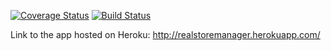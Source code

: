 [![Coverage Status](https://coveralls.io/repos/github/ebenezerdon/store-manager-react/badge.svg?branch=feature%2F164472287%2Fwrite-tests)](https://coveralls.io/github/ebenezerdon/store-manager-react?branch=feature%2F164472287%2Fwrite-tests) [![Build Status](https://travis-ci.org/ebenezerdon/store-manager-react.svg?branch=develop)](https://travis-ci.org/ebenezerdon/store-manager-react)

Link to the app hosted on Heroku: http://realstoremanager.herokuapp.com/
